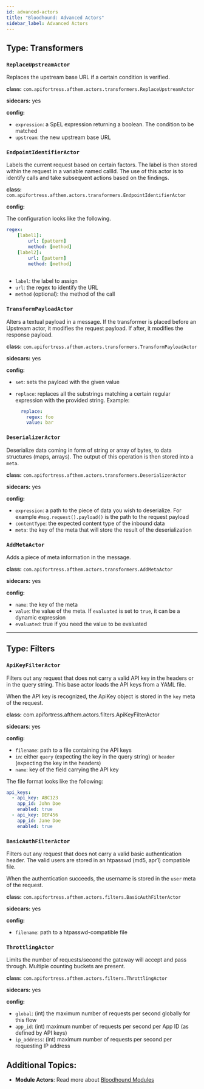 ```yaml
---
id: advanced-actors
title: "Bloodhound: Advanced Actors"
sidebar_label: Advanced Actors
---
```


## Type: Transformers

### `ReplaceUpstreamActor`

Replaces the upstream base URL if a certain condition is verified.

**class:** `com.apifortress.afthem.actors.transformers.ReplaceUpstreamActor`

**sidecars:** yes

**config:**

- `expression`: a SpEL expression returning a boolean. The condition to be matched
- `upstream`: the new upstream base URL

### `EndpointIdentifierActor`

Labels the current request based on certain factors. The label is then stored within the request in a variable named callId. The use of this actor is to identify calls and take subsequent actions based on the findings.

**class:** `com.apifortress.afthem.actors.transformers.EndpointIdentifierActor`

**config:**

The configuration looks like the following.

```yaml
regex:
    [label1]:
        url: [pattern]
        method: [method] 
    [label2]:
        url: [pattern]
        method: [method]
    
```

- `label`: the label to assign
- `url`: the regex to identify the URL
- `method` (optional): the method of the call

### `TransformPayloadActor`

Alters a textual payload in a message. If the transformer is placed before an Upstream actor, it modifies the request payload. If after, it modifies the response payload.

**class:** `com.apifortress.afthem.actors.transformers.TransformPayloadActor`

**sidecars:** yes

**config:**

- `set`: sets the payload with the given value
- `replace`: replaces all the substrings matching a certain regular expression with the provided string. Example:

    ```yaml 
      replace:
        regex: foo
        value: bar
    ```    

### `DeserializerActor`

Deserialize data coming in form of string or array of bytes, to data structures (maps, arrays). The output of this operation is then stored into a `meta`.

**class:** `com.apifortress.afthem.actors.transformers.DeserializerActor`

**sidecars:** yes

**config:**

- `expression`: a path to the piece of data you wish to deserialize. For example `#msg.request().payload()` is the path to the request payload
- `contentType`: the expected content type of the inbound data
- `meta`: the key of the meta that will store the result of the deserialization

### `AddMetaActor`

Adds a piece of meta information in the message.

**class:** `com.apifortress.afthem.actors.transformers.AddMetaActor`

**sidecars:** yes

**config:**

- `name`: the key of the meta
- `value`: the value of the meta. If `evaluated` is set to `true`, it can be a dynamic expression
- `evaluated`: true if you need the value to be evaluated

* * *

## Type: Filters

### `ApiKeyFilterActor`

Filters out any request that does not carry a valid API key in the headers or in the query string. This base actor loads the API keys from a YAML file.

When the API key is recognized, the ApiKey object is stored in the `key` meta of the request.

**class:** com.apifortress.afthem.actors.filters.ApiKeyFilterActor

**sidecars**: yes

**config:**

- `filename`: path to a file containing the API keys
- `in`: either `query` (expecting the key in the query string) or `header` (expecting the key in the headers)
- `name`: key of the field carrying the API key

The file format looks like the following:

```yaml
api_keys:
  - api_key: ABC123
    app_id: John Doe
    enabled: true
  - api_key: DEF456
    app_id: Jane Doe
    enabled: true
```

### `BasicAuthFilterActor`

Filters out any request that does not carry a valid basic authentication header. The valid users are stored in an htpasswd (md5, apr1) compatible file.

When the authentication succeeds, the username is stored in the `user` meta of the request.

**class:** `com.apifortress.afthem.actors.filters.BasicAuthFilterActor`

**sidecars:** yes

**config:**

- `filename`: path to a htpasswd-compatible file

### `ThrottlingActor`

Limits the number of requests/second the gateway will accept and pass through. Multiple counting buckets are present.

**class:** `com.apifortress.afthem.actors.filters.ThrottlingActor`

**sidecars:** yes

**config:**

- `global`: (int) the maximum number of requests per second globally for this flow
- `app_id`: (int) maximum number of requests per second per App ID (as defined by API keys)
- `ip_address`: (int) maximum number of requests per second per requesting IP address

## Additional Topics:

* __Module Actors__: Read more about [Bloodhound Modules](/api-testing/on-prem/bloodhound/module-actors)
